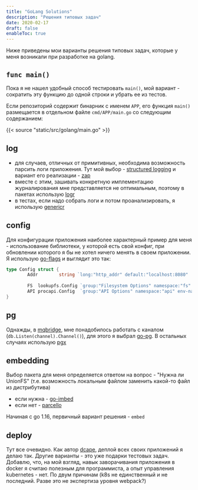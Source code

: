 ```yaml
---
title: "GoLang Solutions"
description: "Решения типовых задач"
date: 2020-02-17
draft: false
enableToc: true
---
```


Ниже приведены мои варианты решения типовых задач, которые у меня возникали при разработке на golang.

## `func main()`

Пока я не нашел удобный способ тестировать `main()`, мой вариант - сократить эту функцию до одной строки и убрать ее из тестов.

Если репозиторий содержит бинарник с именем `APP`, его функция `main()` размещается в отдельном файле `cmd/APP/main.go` со следующим содержанием:

{{< source "static/src/golang/main.go" >}}

## log

* для случаев, отличных от примитивных, необходима возможность парсить логи приложения. Тут мой выбор - [structured logging](https://www.client9.com/structured-logging-in-golang/) и вариант его реализации - [zap](https://github.com/uber-go/zap)
* вместе с этим, зашивать конкретную имплементацию журналирования мне представляется не оптимальным, поэтому в пакетах использую [logr](github.com/go-logr/logr)
* в тестах, если надо собрать логи и потом проанализировать, я использую [genericr](github.com/wojas/genericr)

## config

Для конфигурации приложения наиболее характерный пример для меня - использование библиотеки, у которой есть свой конфиг, при обновлении которого я бы не хотел ничего менять в своем приложении. Я использую [go-flags](github.com/jessevdk/go-flags) и выглядит это так:

```go
type Config struct {
        Addr        string `long:"http_addr" default:"localhost:8080"  description:"Http listen address"`
        
        FS  lookupfs.Config `group:"Filesystem Options" namespace:"fs" env-namespace:"FS"`
        API procapi.Config  `group:"API Options" namespace:"api" env-namespace:"API"`
}
```

<!-- 
## errors

## tests

-->

## pg

Однажды, в [mqbridge](), мне понадобилось работать с каналом (`db.Listen(channel).Channel()`), для этого я выбрал [go-pg](github.com/go-pg/pg/v9). В остальных случаях использую [pgx](github.com/jackc/pgx/v4)

## embedding

Выбор пакета для меня определяется ответом на вопрос - "Нужна ли UnionFS" (т.е. возможность локальным файлом заменить какой-то файл из дистрибутива)

* если нужна - [go-imbed](https://github.com/growler/go-imbed)
* если нет - [parcello](github.com/phogolabs/parcello)

Начиная с go 1.16, первичный вариант решения - `embed`

## deploy

Тут все очевидно. Как автор [dcape](https://github.com/dopos/dcape), деплой всех своих приложений я делаю так. Другие варианты - это уже подарки тестовых задач. Добавлю, что, на мой взгляд, навык заворачивания приложения в docker я считаю полезным для программиста, а опыт управления kubernetes - нет. По двум причинам (k8s не единственный и не последний. Разве это не экспертиза уровня webpack?)

<!--
## DB app (pgmig)

### apisite
### pggrpc


## Dockerfile
```
# cache deps
go mod download

# краткий пример сборки проекта, чтобы не искать его в Makefile, не использует make
go build
```
-->